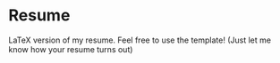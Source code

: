 # Resume
LaTeX version of my resume. Feel free to use the template! (Just let me know how your resume turns out)

